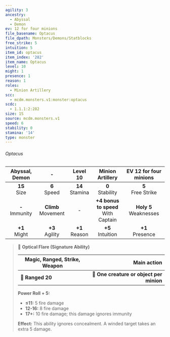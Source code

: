 ```yaml
---
agility: 3
ancestry:
  - Abyssal
  - Demon
ev: 12 for four minions
file_basename: Optacus
file_dpath: Monsters/Demons/Statblocks
free_strike: 5
intuition: 5
item_id: optacus
item_index: '282'
item_name: Optacus
level: 10
might: 1
presence: 1
reason: 1
roles:
  - Minion Artillery
scc:
  - mcdm.monsters.v1:monster:optacus
scdc:
  - 1.1.1:2:282
size: 1S
source: mcdm.monsters.v1
speed: 6
stability: 0
stamina: '14'
type: monster
---
```


###### Optacus

|   Abyssal, Demon    |            -            |      Level 10       |            Minion Artillery             |   EV 12 for four minions   |
| :-----------------: | :---------------------: | :-----------------: | :-------------------------------------: | :------------------------: |
|  **1S**<br/> Size   |    **6**<br/> Speed     | **14**<br/> Stamina |          **0**<br/> Stability           |   **5**<br/> Free Strike   |
| **-**<br/> Immunity | **Climb**<br/> Movement |          -          | **+4 bonus to speed**<br/> With Captain | **Holy 5**<br/> Weaknesses |
|  **+1**<br/> Might  |   **+3**<br/> Agility   | **+1**<br/> Reason  |          **+5**<br/> Intuition          |    **+1**<br/> Presence    |

<!-- -->
> 🏹 **Optical Flare (Signature Ability)**
>
> | **Magic, Ranged, Strike, Weapon** |                          **Main action** |
> | --------------------------------- | ---------------------------------------: |
> | **📏 Ranged 20**                  | **🎯 One creature or object per minion** |
>
> **Power Roll + 5:**
>
> - **≤11:** 5 fire damage
> - **12-16:** 8 fire damage
> - **17+:** 10 fire damage; this damage ignores immunity
>
> **Effect:** This ability ignores concealment. A winded target takes an extra 5 damage.
